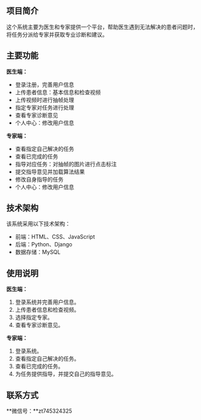 ## 项目简介

这个系统主要为医生和专家提供一个平台，帮助医生遇到无法解决的患者问题时，将任务分派给专家并获取专业诊断和建议。

## 主要功能

**医生端：**

- 登录注册，完善用户信息
- 上传患者信息：基本信息和检查视频
- 上传视频时进行抽帧处理
- 指定专家对任务进行处理
- 查看专家诊断意见
- 个人中心：修改用户信息

**专家端：**

- 查看指定自己解决的任务
- 查看已完成的任务
- 指导对应任务：对抽帧的图片进行点击标注
- 提交指导意见并加载算法结果
- 修改自身指导的任务
- 个人中心：修改用户信息


## 技术架构

该系统采用以下技术架构：

* 前端：HTML、CSS、JavaScript
* 后端：Python、Django
* 数据存储：MySQL

## 使用说明

**医生端：**

1. 登录系统并完善用户信息。
2. 上传患者信息和检查视频。
3. 选择指定专家。
4. 查看专家诊断意见。

**专家端：**

1. 登录系统。
2. 查看指定自己解决的任务。
3. 查看已完成的任务。
4. 为任务提供指导，并提交自己的指导意见。

## 联系方式

**微信号：**zt745324325